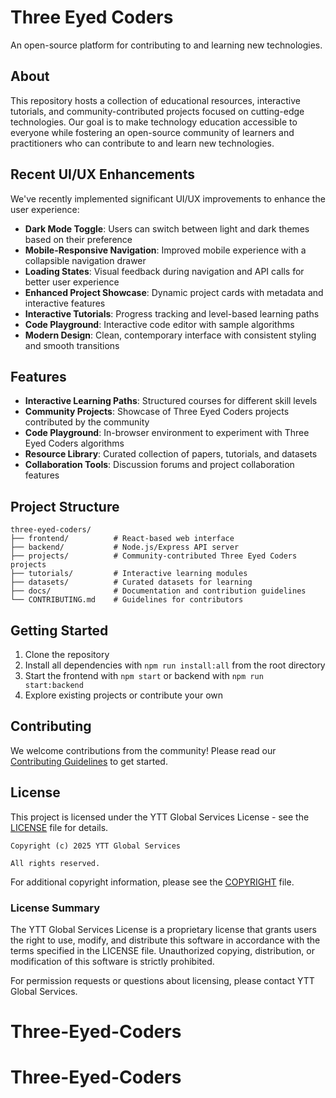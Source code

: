 # Three Eyed Coders

An open-source platform for contributing to and learning new technologies.

## About

This repository hosts a collection of educational resources, interactive tutorials, and community-contributed projects focused on cutting-edge technologies. Our goal is to make technology education accessible to everyone while fostering an open-source community of learners and practitioners who can contribute to and learn new technologies.

## Recent UI/UX Enhancements

We've recently implemented significant UI/UX improvements to enhance the user experience:

- **Dark Mode Toggle**: Users can switch between light and dark themes based on their preference
- **Mobile-Responsive Navigation**: Improved mobile experience with a collapsible navigation drawer
- **Loading States**: Visual feedback during navigation and API calls for better user experience
- **Enhanced Project Showcase**: Dynamic project cards with metadata and interactive features
- **Interactive Tutorials**: Progress tracking and level-based learning paths
- **Code Playground**: Interactive code editor with sample algorithms
- **Modern Design**: Clean, contemporary interface with consistent styling and smooth transitions

## Features

- **Interactive Learning Paths**: Structured courses for different skill levels
- **Community Projects**: Showcase of Three Eyed Coders projects contributed by the community
- **Code Playground**: In-browser environment to experiment with Three Eyed Coders algorithms
- **Resource Library**: Curated collection of papers, tutorials, and datasets
- **Collaboration Tools**: Discussion forums and project collaboration features

## Project Structure

```
three-eyed-coders/
├── frontend/          # React-based web interface
├── backend/           # Node.js/Express API server
├── projects/          # Community-contributed Three Eyed Coders projects
├── tutorials/         # Interactive learning modules
├── datasets/          # Curated datasets for learning
├── docs/              # Documentation and contribution guidelines
└── CONTRIBUTING.md    # Guidelines for contributors
```

## Getting Started

1. Clone the repository
2. Install all dependencies with `npm run install:all` from the root directory
3. Start the frontend with `npm start` or backend with `npm run start:backend`
4. Explore existing projects or contribute your own

## Contributing

We welcome contributions from the community! Please read our [Contributing Guidelines](CONTRIBUTING.md) to get started.

## License

This project is licensed under the YTT Global Services License - see the [LICENSE](LICENSE) file for details.

```
Copyright (c) 2025 YTT Global Services

All rights reserved.
```

For additional copyright information, please see the [COPYRIGHT](COPYRIGHT) file.

### License Summary

The YTT Global Services License is a proprietary license that grants users the right to use, modify, and distribute this software in accordance with the terms specified in the LICENSE file. Unauthorized copying, distribution, or modification of this software is strictly prohibited.

For permission requests or questions about licensing, please contact YTT Global Services.
# Three-Eyed-Coders
# Three-Eyed-Coders
